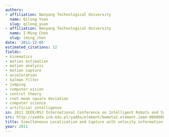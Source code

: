 ```yaml
---
authors:
- affiliation: Nanyang Technological University
  name: Qilong Yuan
  slug: qilong_yuan
- affiliation: Nanyang Technological University
  name: I-Ming Chen
  slug: iming_chen
date: '2011-12-05'
estimated_citations: 12
fields:
- kinematics
- motion estimation
- motion analysis
- motion capture
- acceleration
- kalman filter
- jumping
- computer vision
- control theory
- root mean square deviation
- computer science
- artificial intelligence
in: 2011 IEEE/RSJ International Conference on Intelligent Robots and Systems
src: http://yadda.icm.edu.pl/yadda/element/bwmeta1.element.ieee-000006048103
title: Simultaneous Localization and Capture with velocity information
year: 2011
---
```

